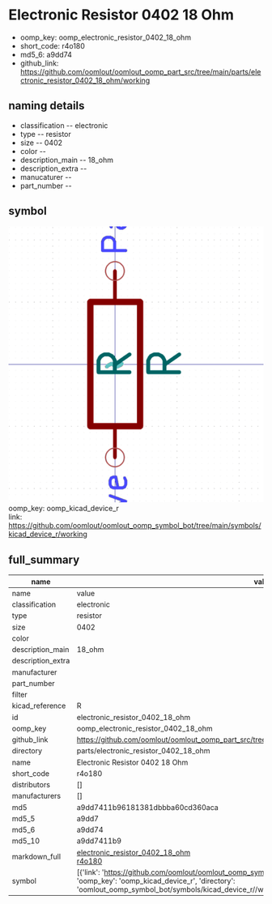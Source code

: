 # Electronic Resistor 0402 18 Ohm

  
* oomp_key: oomp_electronic_resistor_0402_18_ohm 
* short_code: r4o180
* md5_6: a9dd74  
* github_link: https://github.com/oomlout/oomlout_oomp_part_src/tree/main/parts/electronic_resistor_0402_18_ohm/working  
## naming details
* classification -- electronic
* type -- resistor
* size -- 0402
* color -- 
* description_main -- 18_ohm
* description_extra -- 
* manucaturer -- 
* part_number -- 



## symbol

![](symbol/0/working/working_600.png)  
oomp_key: oomp_kicad_device_r  
link: https://github.com/oomlout/oomlout_oomp_symbol_bot/tree/main/symbols/kicad_device_r/working  


## full_summary
| name | value | 
| --- | --- | 
| name | value | 
| classification | electronic | 
| type | resistor | 
| size | 0402 | 
| color |  | 
| description_main | 18_ohm | 
| description_extra |  | 
| manufacturer |  | 
| part_number |  | 
| filter |  | 
| kicad_reference | R | 
| id | electronic_resistor_0402_18_ohm | 
| oomp_key | oomp_electronic_resistor_0402_18_ohm | 
| github_link | https://github.com/oomlout/oomlout_oomp_part_src/tree/main/parts/electronic_resistor_0402_18_ohm/working | 
| directory | parts/electronic_resistor_0402_18_ohm | 
| name | Electronic Resistor 0402 18 Ohm | 
| short_code | r4o180 | 
| distributors | [] | 
| manufacturers | [] | 
| md5 | a9dd7411b96181381dbbba60cd360aca | 
| md5_5 | a9dd7 | 
| md5_6 | a9dd74 | 
| md5_10 | a9dd7411b9 | 
| markdown_full | [electronic_resistor_0402_18_ohm](https://github.com/oomlout/oomlout_oomp_part_src/tree/main/parts/electronic_resistor_0402_18_ohm/working)<br>[r4o180](https://github.com/oomlout/oomlout_oomp_part_src/tree/main/parts/electronic_resistor_0402_18_ohm/working)<br> | 
| symbol | [{'link': 'https://github.com/oomlout/oomlout_oomp_symbol_bot/tree/main/symbols/kicad_device_r', 'oomp_key': 'oomp_kicad_device_r', 'directory': 'oomlout_oomp_symbol_bot/symbols/kicad_device_r//working/working.kicad_sym'}] | 
